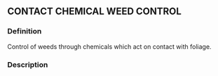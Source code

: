 ## CONTACT CHEMICAL WEED CONTROL
### Definition
Control of weeds through chemicals which act on contact with foliage.

### Description
